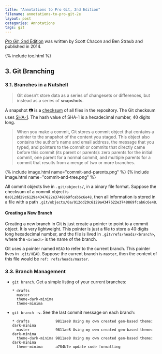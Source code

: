 ```yaml
---
title: "Annotations to Pro Git, 2nd Edition"
filename: annotations-to-pro-git-2e
layout: post
categories: Annotations
tags: git 
---
```


[*Pro Git*, 2nd Edition](https://git-scm.com/book/en/v2) was written by Scott Chacon and Ben Straub and published in 2014.

{% include toc.html %}

## 3. Git Branching

### 3.1. Branches in a Nutshell

> Git doesn’t store data as a series of changesets or differences, but instead as a series of **snapshots**.

A snapshot :camera: is a [checksum](https://en.wikipedia.org/wiki/Checksum) of all files in the repository. The Git checksum uses [SHA-1](https://en.wikipedia.org/wiki/SHA-1). The hash value of SHA-1 is a hexadecimal number, 40 digits long.

> When you make a commit, Git stores a commit object that contains a pointer to the snapshot of the content you staged. This object also contains the author’s name and email address, the message that you typed, and pointers to the commit or commits that directly came before this commit (its parent or parents): zero parents for the initial commit, one parent for a normal commit, and multiple parents for a commit that results from a merge of two or more branches.

{% include image.html name="commit-and-parents.png" %}
{% include image.html name="commit-and-tree.png" %}

All commit objects live in `.git/objects/`, in a binary file format. Suppose the checksum of a commit object is `0a012dd29c6129a4347622e3748869fcab6c6e48`, then all information is stored in a file with a path `.git/objects/0a/012dd29c6129a4347622e3748869fcab6c6e48`.

#### Creating a New Branch

Creating a new branch in Git is just create a pointer to point to a commit object. It is very lightweight. This pointer is just a file to store a 40 digits long hexadecimal number, and the file is lived in `.git/refs/heads/<branch>`, where the `<branch>` is the name of the branch.

Git uses a pointer named `HEAD` to refer to the current branch. This pointer lives in `.git/HEAD`. Suppose the current branch is `master`, then the content of this file would be `ref: refs/heads/master`.

### 3.3. Branch Management

- `git branch`. Get a simple listing of your current branches:

    ```
    * drafts
      master
      theme-dark-minima
      theme-minima
    ```

- `git branch -v`. See the last commit message on each branch:

    ```
    * drafts            9811ae8 Using my own created gem-based theme: dark-minima
      master            9811ae8 Using my own created gem-based theme: dark-minima
      theme-dark-minima 9811ae8 Using my own created gem-based theme: dark-minima
      theme-minima      a784b7e update code formatting
    ```
